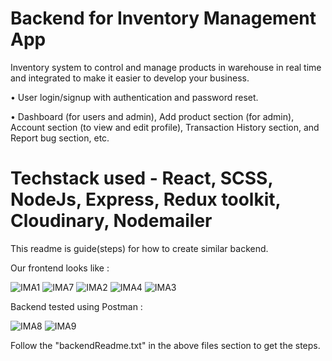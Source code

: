 # Backend for Inventory Management App

Inventory system to control and manage products in warehouse in real time and integrated to make it easier to develop your business.

• User login/signup with authentication and password reset. 

• Dashboard (for users and admin), Add product section (for admin), Account section (to view and edit profile), Transaction History section, and Report bug section, etc.
# Techstack used - React, SCSS, NodeJs, Express, Redux toolkit, Cloudinary, Nodemailer

This readme is guide(steps) for how to create similar backend. 

Our frontend looks like :

![IMA1](https://github.com/Ayush76a/Inventory-Management-App/assets/93537186/3658cf67-d7ea-42c2-bb80-ee1a075944ef)
![IMA7](https://github.com/Ayush76a/Inventory-Management-App/assets/93537186/c940de10-d4ca-452f-a06c-fe87fbe26024)
![IMA2](https://github.com/Ayush76a/Inventory-Management-App/assets/93537186/8f56de13-9ab2-4ca4-9eb9-6b9f2bacaf01)
![IMA4](https://github.com/Ayush76a/Inventory-Management-App/assets/93537186/d9cb1bcf-49dd-4414-9a42-455492654f7e)
![IMA3](https://github.com/Ayush76a/Inventory-Management-App/assets/93537186/fa43a5d4-6f54-4a6b-9961-6a42f9b24579)

Backend tested using Postman :

![IMA8](https://github.com/Ayush76a/Inventory-Management-App/assets/93537186/900ae9ff-b848-439b-a378-f581d92ee82a)
![IMA9](https://github.com/Ayush76a/Inventory-Management-App/assets/93537186/a540f34a-958c-4e4c-89e6-4ad0a8ad8c4c)

Follow the "backendReadme.txt" in the above files section to get the steps.
